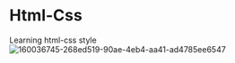 # Html-Css
Learning html-css style
![160036745-268ed519-90ae-4eb4-aa41-ad4785ee6547](https://github.com/Shollytak/Html-Css/assets/117774236/dc3784c1-7d08-413b-9084-a653bb0cfc48)
